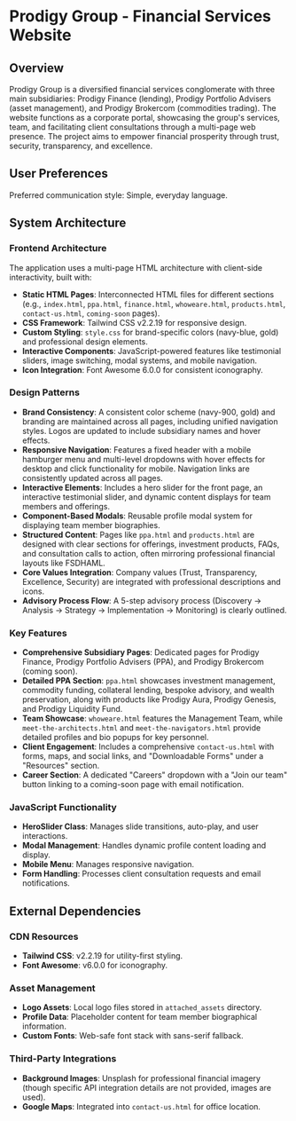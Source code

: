 # Prodigy Group - Financial Services Website

## Overview

Prodigy Group is a diversified financial services conglomerate with three main subsidiaries: Prodigy Finance (lending), Prodigy Portfolio Advisers (asset management), and Prodigy Brokercom (commodities trading). The website functions as a corporate portal, showcasing the group's services, team, and facilitating client consultations through a multi-page web presence. The project aims to empower financial prosperity through trust, security, transparency, and excellence.

## User Preferences

Preferred communication style: Simple, everyday language.

## System Architecture

### Frontend Architecture
The application uses a multi-page HTML architecture with client-side interactivity, built with:
- **Static HTML Pages**: Interconnected HTML files for different sections (e.g., `index.html`, `ppa.html`, `finance.html`, `whoweare.html`, `products.html`, `contact-us.html`, `coming-soon` pages).
- **CSS Framework**: Tailwind CSS v2.2.19 for responsive design.
- **Custom Styling**: `style.css` for brand-specific colors (navy-blue, gold) and professional design elements.
- **Interactive Components**: JavaScript-powered features like testimonial sliders, image switching, modal systems, and mobile navigation.
- **Icon Integration**: Font Awesome 6.0.0 for consistent iconography.

### Design Patterns
- **Brand Consistency**: A consistent color scheme (navy-900, gold) and branding are maintained across all pages, including unified navigation styles. Logos are updated to include subsidiary names and hover effects.
- **Responsive Navigation**: Features a fixed header with a mobile hamburger menu and multi-level dropdowns with hover effects for desktop and click functionality for mobile. Navigation links are consistently updated across all pages.
- **Interactive Elements**: Includes a hero slider for the front page, an interactive testimonial slider, and dynamic content displays for team members and offerings.
- **Component-Based Modals**: Reusable profile modal system for displaying team member biographies.
- **Structured Content**: Pages like `ppa.html` and `products.html` are designed with clear sections for offerings, investment products, FAQs, and consultation calls to action, often mirroring professional financial layouts like FSDHAML.
- **Core Values Integration**: Company values (Trust, Transparency, Excellence, Security) are integrated with professional descriptions and icons.
- **Advisory Process Flow**: A 5-step advisory process (Discovery → Analysis → Strategy → Implementation → Monitoring) is clearly outlined.

### Key Features
- **Comprehensive Subsidiary Pages**: Dedicated pages for Prodigy Finance, Prodigy Portfolio Advisers (PPA), and Prodigy Brokercom (coming soon).
- **Detailed PPA Section**: `ppa.html` showcases investment management, commodity funding, collateral lending, bespoke advisory, and wealth preservation, along with products like Prodigy Aura, Prodigy Genesis, and Prodigy Liquidity Fund.
- **Team Showcase**: `whoweare.html` features the Management Team, while `meet-the-architects.html` and `meet-the-navigators.html` provide detailed profiles and bio popups for key personnel.
- **Client Engagement**: Includes a comprehensive `contact-us.html` with forms, maps, and social links, and "Downloadable Forms" under a "Resources" section.
- **Career Section**: A dedicated "Careers" dropdown with a "Join our team" button linking to a coming-soon page with email notification.

### JavaScript Functionality
- **HeroSlider Class**: Manages slide transitions, auto-play, and user interactions.
- **Modal Management**: Handles dynamic profile content loading and display.
- **Mobile Menu**: Manages responsive navigation.
- **Form Handling**: Processes client consultation requests and email notifications.

## External Dependencies

### CDN Resources
- **Tailwind CSS**: v2.2.19 for utility-first styling.
- **Font Awesome**: v6.0.0 for iconography.

### Asset Management
- **Logo Assets**: Local logo files stored in `attached_assets` directory.
- **Profile Data**: Placeholder content for team member biographical information.
- **Custom Fonts**: Web-safe font stack with sans-serif fallback.

### Third-Party Integrations
- **Background Images**: Unsplash for professional financial imagery (though specific API integration details are not provided, images are used).
- **Google Maps**: Integrated into `contact-us.html` for office location.